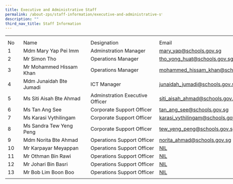 ```yaml
---
title: Executive and Administrative Staff
permalink: /about-zps/staff-information/executive-and-administrative-staff/
description: ""
third_nav_title: Staff Information
---
```

<table style="border-collapse:
 collapse;width:620pt" width="825" cellspacing="0" cellpadding="0" border="0"><colgroup><col style="mso-width-source:userset;mso-width-alt:1462;width:30pt" width="40"> <col style="mso-width-source:userset;mso-width-alt:9142;
 width:188pt" span="2" width="250"> <col style="mso-width-source:userset;mso-width-alt:10422;width:214pt" width="285"></colgroup><tbody><tr style="mso-height-source:userset;height:7.5pt" height="10"><td style="height:7.5pt;width:30pt" width="40" class="xl66" height="10"><a name="RANGE!B4:E19"></a></td><td style="width:188pt" width="250" class="xl67"></td><td style="width:188pt" width="250" class="xl67"></td><td style="width:214pt" width="285" class="xl67"></td></tr><tr style="height:15.0pt" height="20"><td style="height:15.0pt" class="xl68" height="20">No</td><td style="border-left:none" class="xl69">Name</td><td style="border-left:none" class="xl69">Designation</td><td style="border-left:none" class="xl68">Email<span style="mso-spacerun:yes">&nbsp;</span></td></tr><tr style="height:15.0pt" height="20"><td style="height:15.0pt;border-top:none" class="xl68" height="20">1</td><td style="border-top:none;border-left:none" class="xl69">Mdm Mary Yap Pei Imm<span style="mso-spacerun:yes">&nbsp;</span></td><td style="border-top:none;border-left:none" class="xl69">Adminstration Manager</td><td style="border-top:none;border-left:none" class="xl70"><a href="mailto:mary_yap@schools.gov.sg">mary_yap@schools.gov.sg</a></td></tr><tr style="height:15.0pt" height="20"><td style="height:15.0pt;border-top:none" class="xl68" height="20">2</td><td style="border-top:none;border-left:none;width:188pt" width="250" class="xl71">Mr Simon Tho</td><td style="border-top:none;border-left:none" class="xl69">Operations Manager</td><td style="border-top:none;border-left:none" class="xl70"><a href="mailto:tho_yong_huat@schools.gov.sg">tho_yong_huat@schools.gov.sg</a></td></tr><tr style="height:15.0pt" height="20"><td style="height:15.0pt;border-top:none" class="xl68" height="20">3</td><td style="border-top:none;border-left:none" class="xl69">Mr Mohammed Hissam Khan<span style="mso-spacerun:yes">&nbsp;</span></td><td style="border-top:none;border-left:none" class="xl69">Operations Manager</td><td style="border-top:none;border-left:none" class="xl70"><a href="mailto:mohammed_hissam_khan@schools.gov.sg">mohammed_hissam_khan@schools.gov.sg</a></td></tr><tr style="height:15.0pt" height="20"><td style="height:15.0pt;border-top:none" class="xl68" height="20">4</td><td style="border-top:none;border-left:none" class="xl69">Mdm Junaidah Bte Jumadi<span style="mso-spacerun:yes">&nbsp;</span></td><td style="border-top:none;border-left:none" class="xl69">ICT Manager</td><td style="border-top:none;border-left:none" class="xl70"><a href="mailto:junaidah_jumadi@schools.gov.sg">junaidah_jumadi@schools.gov.sg</a></td></tr><tr style="height:15.0pt" height="20"><td style="height:15.0pt;border-top:none" class="xl68" height="20">5</td><td style="border-top:none;border-left:none" class="xl69">Ms Siti Aisah Bte Ahmad<span style="mso-spacerun:yes">&nbsp;</span></td><td style="border-top:none;border-left:none" class="xl69">Adminstration Executive Officer</td><td style="border-top:none;border-left:none" class="xl70"><a href="mailto:siti_aisah_ahmad@moe.edu.sg">siti_aisah_ahmad@schools.gov.sg</a></td></tr><tr style="height:15.0pt" height="20"><td style="height:15.0pt;border-top:none" class="xl68" height="20">6</td><td style="border-top:none;border-left:none" class="xl69">Ms Tan Ang See</td><td style="border-top:none;border-left:none" class="xl69">Corporate Support Officer</td><td style="border-top:none;border-left:none" class="xl70"><a href="mailto:tan_ang_see@schools.gov.sg">tan_ang_see@schools.gov.sg</a></td></tr><tr style="height:15.0pt" height="20"><td style="height:15.0pt;border-top:none" class="xl68" height="20">7</td><td style="border-top:none;border-left:none" class="xl69">Ms Karasi Vythilingam</td><td style="border-top:none;border-left:none" class="xl69">Corporate Support Officer</td><td style="border-top:none;border-left:none" class="xl70"><a href="mailto:karasi_vythilingam@schools.gov.sg">karasi_vythilingam@schools.gov.sg</a></td></tr><tr style="height:15.0pt" height="20"><td style="height:15.0pt;border-top:none" class="xl68" height="20">8</td><td style="border-top:none;border-left:none" class="xl69">Ms Sandra Tew Yeng Peng</td><td style="border-top:none;border-left:none" class="xl69">Corporate Support Officer</td><td style="border-top:none;border-left:none" class="xl70"><a href="mailto:norita_ahmad@schools.gov.sg">tew_yeng_peng@schools.gov.sg</a></td></tr><tr style="height:15.0pt" height="20"><td style="height:15.0pt;border-top:none" class="xl68" height="20">9</td><td style="border-top:none;border-left:none" class="xl69">Mdm Norita Bte Ahmad<span style="mso-spacerun:yes">&nbsp;</span></td><td style="border-top:none;border-left:none" class="xl69">Operations Support Officer</td><td style="border-top:none;border-left:none" class="xl70"><a href="mailto:zhonghua_ps@moe.edu.sg">norita_ahmad@schools.gov.sg</a></td></tr><tr style="height:15.0pt" height="20"><td style="height:15.0pt;border-top:none" class="xl68" height="20">10</td><td style="border-top:none;border-left:none" class="xl69">Mr Karpayar Meyappan</td><td style="border-top:none;border-left:none" class="xl69">Operations Support Officer</td><td style="border-top:none;border-left:none" class="xl70"><a href="mailto:zhonghua_ps@moe.edu.sg">NIL</a></td></tr><tr style="height:15.0pt" height="20"><td style="height:15.0pt;border-top:none" class="xl68" height="20">11</td><td style="border-top:none;border-left:none" class="xl69">Mr Othman Bin Rawi<span style="mso-spacerun:yes">&nbsp;</span></td><td style="border-top:none;border-left:none" class="xl69">Operations Support Officer</td><td style="border-top:none;border-left:none" class="xl70"><a href="mailto:zhonghua_ps@moe.edu.sg">NIL</a></td></tr><tr style="height:15.0pt" height="20"><td style="height:15.0pt;border-top:none" class="xl68" height="20">12</td><td style="border-top:none;border-left:none" class="xl69">Mr Johari Bin Basri<span style="mso-spacerun:yes">&nbsp;</span></td><td style="border-top:none;border-left:none" class="xl69">Operations Support Officer</td><td style="border-top:none;border-left:none" class="xl70"><a href="mailto:zhonghua_ps@moe.edu.sg">NIL</a></td></tr><tr style="height:15.0pt" height="20"><td style="height:15.0pt;border-top:none" class="xl68" height="20">13</td><td style="border-top:none;border-left:none" class="xl69">Mr Bob Lim Boon Boo<span style="mso-spacerun:yes">&nbsp;</span></td><td style="border-top:none;border-left:none" class="xl69">Operations Support Officer</td><td style="border-top:none;border-left:none" class="xl70"><a href="mailto:zhonghua_ps@moe.edu.sg">NIL</a></td></tr><tr style="mso-height-source:userset;height:5.25pt" height="7"><td style="height:5.25pt" class="xl66" height="7"></td><td class="xl67"></td><td class="xl67"></td><td class="xl67"></td></tr></tbody></table>